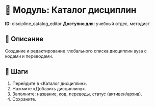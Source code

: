 # 📘 Модуль: Каталог дисциплин
**ID**: discipline_catalog_editor
**Доступно для**: учебный отдел, методист

## 📝 Описание
Создание и редактирование глобального списка дисциплин вуза с кодами и переводами.

## 🩜 Шаги
1. Перейдите в «Каталог дисциплин».
2. Нажмите «Добавить дисциплину».
3. Заполните: название, код, переводы, статус (активен/архив).
4. Сохраните.
